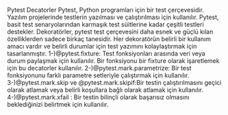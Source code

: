 Pytest Decatorler 
Pytest, Python programları için bir test çerçevesidir. Yazılım projelerinde testlerin yazılması ve çalıştırılması için kullanılır. 
Pytest, basit test senaryolarından karmaşık test süitlerine kadar çeşitli testleri destekler.
Dekoratörler, pytest test çerçevesini daha esnek ve güçlü kılan özelliklerden sadece birkaç tanesidir.
 Her dekoratörün belirli bir kullanım amacı vardır ve belirli durumlar için test yazımını kolaylaştırmak için tasarlanmıştır.
1-)@pytest.fixture: Test fonksiyonları arasında veri veya durum paylaşmak için kullanılır.
Bir fonksiyonu bir fixture olarak işaretlemek için bu decatorler kullanılır.
2-)@pytest.mark.parametrize: Bir test fonksiyonunu farklı parametre setleriyle çalıştırmak için kullanılır.
3-)@pytest.mark.skip ve @pytest.mark.skipif:Bir testin çalıştırılmasını geçici olarak atlamak veya belirli koşullara bağlı olarak atlamak için kullanılır.
4-)@pytest.mark.xfail : Bir testin bilinçli olarak başarısız olmasını beklediğinizi belirtmek için kullanılır.
